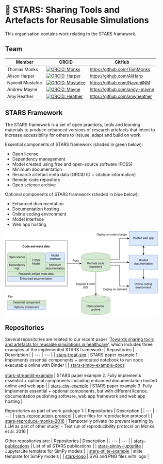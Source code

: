 # 💫 STARS: Sharing Tools and Artefacts for Reusable Simulations

This organisation contains work relating to the STARS framework.

## Team

| Member | ORCID | GitHub |
| --- | --- | --- |
| Thomas Monks | [![ORCID: Monks](https://img.shields.io/badge/ORCID-0000--0003--2631--4481-brightgreen)](https://orcid.org/0000-0003-2631-4481) | https://github.com/TomMonks |
| Alison Harper | [![ORCID: Harper](https://img.shields.io/badge/ORCID-0000--0001--5274--5037-brightgreen)](https://orcid.org/0000-0001-5274-5037) | https://github.com/AliHarp |
| Navonil Mustafee | [![ORCID: Mustafee](https://img.shields.io/badge/ORCID-0000--0002--2204--8924-brightgreen)](https://orcid.org/0000-0002-2204-8924) | https://github.com/NavonilNM |
| Andrew Mayne | [![ORCID: Mayne](https://img.shields.io/badge/ORCID-0000--0003--1263--2286-brightgreen)](https://orcid.org/0000-0003-1263-2286) | https://github.com/andy-mayne |
| Amy Heather | [![ORCID: Heather](https://img.shields.io/badge/ORCID-0000--0002--6596--3479-brightgreen)](https://orcid.org/0000-0002-6596-3479) | https://github.com/amyheather |

## STARS Framework

The STARS framework is a set of open practices, tools and learning materials to produce enhanced versions of research artefacts that intent to increase accessibility for others to (re)use, adapt and build on work.

Essential components of STARS framework (shaded in green below):
* Open license
* Dependency management
* Model created using free and open-source software (FOSS)
* Minimum documentation
* Research artefact meta data (ORCID ID + citation information)
* Remote code repository
* Open science archive

Optional components of STARS framework (shaded in blue below):
* Enhanced documentation
* Documentation hosting
* Online coding environment
* Model interface
* Web app hosting

<img align="center" src="https://raw.githubusercontent.com/pythonhealthdatascience/.github/main/images/stars_framework_overview.png" alt="STARS framework overview">

## Repositories

Several repositories are related to our recent paper '[Towards sharing tools and artefacts for reusable simulations in healthcare](https://doi.org/10.1080/17477778.2024.2347882)', which includes three examples of the implemented STARS framework:
| Repositories | Description |
| --- | --- |
| [stars-treat-sim](https://github.com/pythonhealthdatascience/stars-treat-sim) | STARS paper example 1. Implements essential components + annotated notebook to run code executable online with Binder |
| [stars-simpy-example-docs](https://github.com/pythonhealthdatascience/stars-simpy-example-docs)<br><br>[stars-streamlit-example](https://github.com/pythonhealthdatascience/stars-streamlit-example) | STARS paper example 2. Fully implements essential + optional components including enhanced documentation hosted online and web app |
| [stars-ciw-example](https://github.com/pythonhealthdatascience/stars-ciw-example) | STARS paper example 3. Fully implements essential + optional components, but with different licence, documentation publishing software, web app framework and web app hosting |

Repositories as part of work package 1:
| Repositories | Description |
| --- | --- |
| [stars-reproduction-protocol](https://github.com/pythonhealthdatascience/stars_reproduction_protocol) | Latex files for reproduction protocol |
| [stars-reproduce-monks-2016](https://github.com/pythonhealthdatascience/stars-reproduce-monks-2016) | Temporarily private (to prevent learning by LLM as part of other study) - Test run of reproducibility protocol on Monks et al. 2016 |

Other repositories are:
| Repositories | Description |
| --- | --- |
| [stars-publications](https://github.com/pythonhealthdatascience/stars-publications) | List of all STARS publications |
| [stars-simpy-jupterlite](https://github.com/pythonhealthdatascience/stars-simpy-jupterlite) | JupyterLite template for SimPy models |
| [stars-stlite-example](https://github.com/pythonhealthdatascience/stars-stlite-example) | stlite template for SimPy models |
| [stars-logo](https://github.com/pythonhealthdatascience/stars-logo) | SVG and PNG files with logo |
